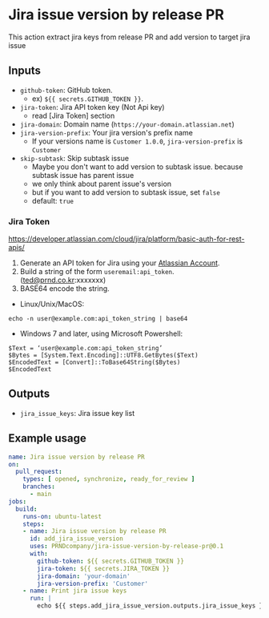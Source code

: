 # Jira issue version by release PR
This action extract jira keys from release PR and add version to target jira issue

## Inputs
- `github-token`: GitHub token. 
  - ex) `${{ secrets.GITHUB_TOKEN }}`.
- `jira-token`: Jira API token key (Not Api key)
  - read [Jira Token] section
- `jira-domain`: Domain name (`https://your-domain.atlassian.net`)
- `jira-version-prefix`: Your jira version's prefix name
  - If your versions name is `Customer 1.0.0`, `jira-version-prefix` is `Customer`
- `skip-subtask`: Skip subtask issue
  - Maybe you don't want to add version to subtask issue. because subtask issue has parent issue
  - we only think about parent issue's version
  - but if you want to add version to subtask issue, set `false` 
  - default: `true`

### Jira Token
https://developer.atlassian.com/cloud/jira/platform/basic-auth-for-rest-apis/

1. Generate an API token for Jira using your [Atlassian Account](https://id.atlassian.com/manage/api-tokens).
2. Build a string of the form `useremail:api_token`. (ted@prnd.co.kr:xxxxxxx) 
3. BASE64 encode the string.
- Linux/Unix/MacOS:
```
echo -n user@example.com:api_token_string | base64
```
- Windows 7 and later, using Microsoft Powershell:
```
$Text = ‘user@example.com:api_token_string’
$Bytes = [System.Text.Encoding]::UTF8.GetBytes($Text)
$EncodedText = [Convert]::ToBase64String($Bytes)
$EncodedText
```


## Outputs
- `jira_issue_keys`: Jira issue key list 


## Example usage
```yaml
name: Jira issue version by release PR
on:
  pull_request:
    types: [ opened, synchronize, ready_for_review ]
    branches:
      - main
jobs:
  build:
    runs-on: ubuntu-latest
    steps:
    - name: Jira issue version by release PR
      id: add_jira_issue_version
      uses: PRNDcompany/jira-issue-version-by-release-pr@0.1
      with:
        github-token: ${{ secrets.GITHUB_TOKEN }}
        jira-token: ${{ secrets.JIRA_TOKEN }}
        jira-domain: 'your-domain'
        jira-version-prefix: 'Customer'
    - name: Print jira issue keys
      run: |
        echo ${{ steps.add_jira_issue_version.outputs.jira_issue_keys }}
```
